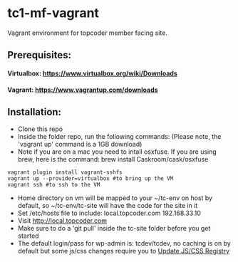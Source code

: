tc1-mf-vagrant
==============

Vagrant environment for topcoder member facing site.

## Prerequisites:
#### Virtualbox: https://www.virtualbox.org/wiki/Downloads
#### Vagrant: https://www.vagrantup.com/downloads

## Installation:
* Clone this repo
* Inside the folder repo, run the following commands: 
(Please note, the 'vagrant up' command is a 1GB download)
* Note if you are on a mac you need to intall osxfuse.  If you are using brew, here is the command: brew install Caskroom/cask/osxfuse

```
vagrant plugin install vagrant-sshfs
vagrant up --provider=virtualbox #to bring up the VM
vagrant ssh #to ssh to the VM
```

* Home directory on vm will be mapped to your ~/tc-env on host by default, so ~/tc-env/tc-site will have the code for the site in it
* Set /etc/hosts file to include:
local.topcoder.com 192.168.33.10
* Visit http://local.topcoder.com
* Make sure to do a 'git pull' inside the tc-site folder before you get started
* The default login/pass for wp-admin is: tcdev/tcdev, no caching is on by default but some js/css changes require you to [Update JS/CSS Registry](http://dev1.topcoder.com/wp-admin/themes.php?page=options.php)
